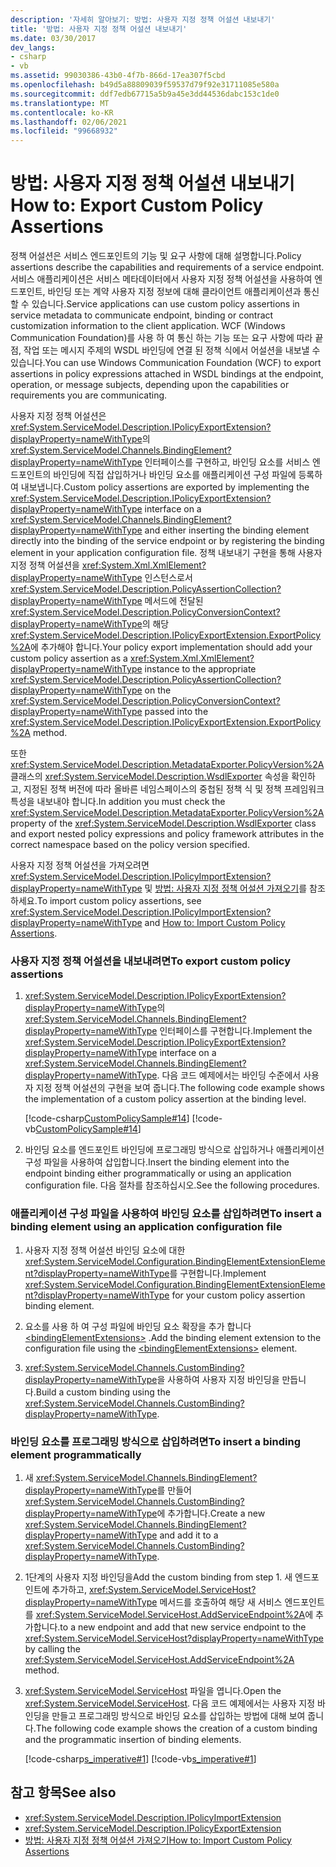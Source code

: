 ```yaml
---
description: '자세히 알아보기: 방법: 사용자 지정 정책 어설션 내보내기'
title: '방법: 사용자 지정 정책 어설션 내보내기'
ms.date: 03/30/2017
dev_langs:
- csharp
- vb
ms.assetid: 99030386-43b0-4f7b-866d-17ea307f5cbd
ms.openlocfilehash: b49d5a88809039f59537d79f92e31711085e580a
ms.sourcegitcommit: ddf7edb67715a5b9a45e3dd44536dabc153c1de0
ms.translationtype: MT
ms.contentlocale: ko-KR
ms.lasthandoff: 02/06/2021
ms.locfileid: "99668932"
---
```

# <a name="how-to-export-custom-policy-assertions"></a><span data-ttu-id="503f6-103">방법: 사용자 지정 정책 어설션 내보내기</span><span class="sxs-lookup"><span data-stu-id="503f6-103">How to: Export Custom Policy Assertions</span></span>

<span data-ttu-id="503f6-104">정책 어설션은 서비스 엔드포인트의 기능 및 요구 사항에 대해 설명합니다.</span><span class="sxs-lookup"><span data-stu-id="503f6-104">Policy assertions describe the capabilities and requirements of a service endpoint.</span></span> <span data-ttu-id="503f6-105">서비스 애플리케이션은 서비스 메타데이터에서 사용자 지정 정책 어설션을 사용하여 엔드포인트, 바인딩 또는 계약 사용자 지정 정보에 대해 클라이언트 애플리케이션과 통신할 수 있습니다.</span><span class="sxs-lookup"><span data-stu-id="503f6-105">Service applications can use custom policy assertions in service metadata to communicate endpoint, binding or contract customization information to the client application.</span></span> <span data-ttu-id="503f6-106">WCF (Windows Communication Foundation)를 사용 하 여 통신 하는 기능 또는 요구 사항에 따라 끝점, 작업 또는 메시지 주제의 WSDL 바인딩에 연결 된 정책 식에서 어설션을 내보낼 수 있습니다.</span><span class="sxs-lookup"><span data-stu-id="503f6-106">You can use Windows Communication Foundation (WCF) to export assertions in policy expressions attached in WSDL bindings at the endpoint, operation, or message subjects, depending upon the capabilities or requirements you are communicating.</span></span>  
  
 <span data-ttu-id="503f6-107">사용자 지정 정책 어설션은 <xref:System.ServiceModel.Description.IPolicyExportExtension?displayProperty=nameWithType>의 <xref:System.ServiceModel.Channels.BindingElement?displayProperty=nameWithType> 인터페이스를 구현하고, 바인딩 요소를 서비스 엔드포인트의 바인딩에 직접 삽입하거나 바인딩 요소를 애플리케이션 구성 파일에 등록하여 내보냅니다.</span><span class="sxs-lookup"><span data-stu-id="503f6-107">Custom policy assertions are exported by implementing the <xref:System.ServiceModel.Description.IPolicyExportExtension?displayProperty=nameWithType> interface on a <xref:System.ServiceModel.Channels.BindingElement?displayProperty=nameWithType> and either inserting the binding element directly into the binding of the service endpoint or by registering the binding element in your application configuration file.</span></span> <span data-ttu-id="503f6-108">정책 내보내기 구현을 통해 사용자 지정 정책 어설션을 <xref:System.Xml.XmlElement?displayProperty=nameWithType> 인스턴스로서 <xref:System.ServiceModel.Description.PolicyAssertionCollection?displayProperty=nameWithType> 메서드에 전달된 <xref:System.ServiceModel.Description.PolicyConversionContext?displayProperty=nameWithType>의 해당 <xref:System.ServiceModel.Description.IPolicyExportExtension.ExportPolicy%2A>에 추가해야 합니다.</span><span class="sxs-lookup"><span data-stu-id="503f6-108">Your policy export implementation should add your custom policy assertion as a <xref:System.Xml.XmlElement?displayProperty=nameWithType> instance to the appropriate <xref:System.ServiceModel.Description.PolicyAssertionCollection?displayProperty=nameWithType> on the <xref:System.ServiceModel.Description.PolicyConversionContext?displayProperty=nameWithType> passed into the <xref:System.ServiceModel.Description.IPolicyExportExtension.ExportPolicy%2A> method.</span></span>  
  
 <span data-ttu-id="503f6-109">또한 <xref:System.ServiceModel.Description.MetadataExporter.PolicyVersion%2A> 클래스의 <xref:System.ServiceModel.Description.WsdlExporter> 속성을 확인하고, 지정된 정책 버전에 따라 올바른 네임스페이스의 중첩된 정책 식 및 정책 프레임워크 특성을 내보내야 합니다.</span><span class="sxs-lookup"><span data-stu-id="503f6-109">In addition you must check the <xref:System.ServiceModel.Description.MetadataExporter.PolicyVersion%2A> property of the <xref:System.ServiceModel.Description.WsdlExporter> class and export nested policy expressions and policy framework attributes in the correct namespace based on the policy version specified.</span></span>  
  
 <span data-ttu-id="503f6-110">사용자 지정 정책 어설션을 가져오려면 <xref:System.ServiceModel.Description.IPolicyImportExtension?displayProperty=nameWithType> 및 [방법: 사용자 지정 정책 어설션 가져오기](how-to-import-custom-policy-assertions.md)를 참조 하세요.</span><span class="sxs-lookup"><span data-stu-id="503f6-110">To import custom policy assertions, see <xref:System.ServiceModel.Description.IPolicyImportExtension?displayProperty=nameWithType> and [How to: Import Custom Policy Assertions](how-to-import-custom-policy-assertions.md).</span></span>  
  
### <a name="to-export-custom-policy-assertions"></a><span data-ttu-id="503f6-111">사용자 지정 정책 어설션을 내보내려면</span><span class="sxs-lookup"><span data-stu-id="503f6-111">To export custom policy assertions</span></span>  
  
1. <span data-ttu-id="503f6-112"><xref:System.ServiceModel.Description.IPolicyExportExtension?displayProperty=nameWithType>의 <xref:System.ServiceModel.Channels.BindingElement?displayProperty=nameWithType> 인터페이스를 구현합니다.</span><span class="sxs-lookup"><span data-stu-id="503f6-112">Implement the <xref:System.ServiceModel.Description.IPolicyExportExtension?displayProperty=nameWithType> interface on a <xref:System.ServiceModel.Channels.BindingElement?displayProperty=nameWithType>.</span></span> <span data-ttu-id="503f6-113">다음 코드 예제에서는 바인딩 수준에서 사용자 지정 정책 어설션의 구현을 보여 줍니다.</span><span class="sxs-lookup"><span data-stu-id="503f6-113">The following code example shows the implementation of a custom policy assertion at the binding level.</span></span>  
  
     [!code-csharp[CustomPolicySample#14](../../../../samples/snippets/csharp/VS_Snippets_CFX/custompolicysample/cs/policyexporter.cs#14)]
     [!code-vb[CustomPolicySample#14](../../../../samples/snippets/visualbasic/VS_Snippets_CFX/custompolicysample/vb/policyexporter.vb#14)]  
  
2. <span data-ttu-id="503f6-114">바인딩 요소를 엔드포인트 바인딩에 프로그래밍 방식으로 삽입하거나 애플리케이션 구성 파일을 사용하여 삽입합니다.</span><span class="sxs-lookup"><span data-stu-id="503f6-114">Insert the binding element into the endpoint binding either programmatically or using an application configuration file.</span></span> <span data-ttu-id="503f6-115">다음 절차를 참조하십시오.</span><span class="sxs-lookup"><span data-stu-id="503f6-115">See the following procedures.</span></span>  
  
### <a name="to-insert-a-binding-element-using-an-application-configuration-file"></a><span data-ttu-id="503f6-116">애플리케이션 구성 파일을 사용하여 바인딩 요소를 삽입하려면</span><span class="sxs-lookup"><span data-stu-id="503f6-116">To insert a binding element using an application configuration file</span></span>  
  
1. <span data-ttu-id="503f6-117">사용자 지정 정책 어설션 바인딩 요소에 대한 <xref:System.ServiceModel.Configuration.BindingElementExtensionElement?displayProperty=nameWithType>를 구현합니다.</span><span class="sxs-lookup"><span data-stu-id="503f6-117">Implement <xref:System.ServiceModel.Configuration.BindingElementExtensionElement?displayProperty=nameWithType> for your custom policy assertion binding element.</span></span>  
  
2. <span data-ttu-id="503f6-118">요소를 사용 하 여 구성 파일에 바인딩 요소 확장을 추가 합니다 [\<bindingElementExtensions>](../../configure-apps/file-schema/wcf/bindingelementextensions.md) .</span><span class="sxs-lookup"><span data-stu-id="503f6-118">Add the binding element extension to the configuration file using the [\<bindingElementExtensions>](../../configure-apps/file-schema/wcf/bindingelementextensions.md) element.</span></span>  
  
3. <span data-ttu-id="503f6-119"><xref:System.ServiceModel.Channels.CustomBinding?displayProperty=nameWithType>을 사용하여 사용자 지정 바인딩을 만듭니다.</span><span class="sxs-lookup"><span data-stu-id="503f6-119">Build a custom binding using the <xref:System.ServiceModel.Channels.CustomBinding?displayProperty=nameWithType>.</span></span>  
  
### <a name="to-insert-a-binding-element-programmatically"></a><span data-ttu-id="503f6-120">바인딩 요소를 프로그래밍 방식으로 삽입하려면</span><span class="sxs-lookup"><span data-stu-id="503f6-120">To insert a binding element programmatically</span></span>  
  
1. <span data-ttu-id="503f6-121">새 <xref:System.ServiceModel.Channels.BindingElement?displayProperty=nameWithType>를 만들어 <xref:System.ServiceModel.Channels.CustomBinding?displayProperty=nameWithType>에 추가합니다.</span><span class="sxs-lookup"><span data-stu-id="503f6-121">Create a new <xref:System.ServiceModel.Channels.BindingElement?displayProperty=nameWithType> and add it to a <xref:System.ServiceModel.Channels.CustomBinding?displayProperty=nameWithType>.</span></span>  
  
2. <span data-ttu-id="503f6-122">1단계의 사용자 지정 바인딩을</span><span class="sxs-lookup"><span data-stu-id="503f6-122">Add the custom binding from step 1.</span></span> <span data-ttu-id="503f6-123">새 엔드포인트에 추가하고, <xref:System.ServiceModel.ServiceHost?displayProperty=nameWithType> 메서드를 호출하여 해당 새 서비스 엔드포인트를 <xref:System.ServiceModel.ServiceHost.AddServiceEndpoint%2A>에 추가합니다.</span><span class="sxs-lookup"><span data-stu-id="503f6-123">to a new endpoint and add that new service endpoint to the <xref:System.ServiceModel.ServiceHost?displayProperty=nameWithType> by calling the <xref:System.ServiceModel.ServiceHost.AddServiceEndpoint%2A> method.</span></span>  
  
3. <span data-ttu-id="503f6-124"><xref:System.ServiceModel.ServiceHost> 파일을 엽니다.</span><span class="sxs-lookup"><span data-stu-id="503f6-124">Open the <xref:System.ServiceModel.ServiceHost>.</span></span> <span data-ttu-id="503f6-125">다음 코드 예제에서는 사용자 지정 바인딩을 만들고 프로그래밍 방식으로 바인딩 요소를 삽입하는 방법에 대해 보여 줍니다.</span><span class="sxs-lookup"><span data-stu-id="503f6-125">The following code example shows the creation of a custom binding and the programmatic insertion of binding elements.</span></span>  
  
     [!code-csharp[s_imperative#1](../../../../samples/snippets/csharp/VS_Snippets_CFX/s_imperative/cs/service.cs#1)]
     [!code-vb[s_imperative#1](../../../../samples/snippets/visualbasic/VS_Snippets_CFX/s_imperative/vb/service.vb#1)]  
  
## <a name="see-also"></a><span data-ttu-id="503f6-126">참고 항목</span><span class="sxs-lookup"><span data-stu-id="503f6-126">See also</span></span>

- <xref:System.ServiceModel.Description.IPolicyImportExtension>
- <xref:System.ServiceModel.Description.IPolicyExportExtension>
- [<span data-ttu-id="503f6-127">방법: 사용자 지정 정책 어설션 가져오기</span><span class="sxs-lookup"><span data-stu-id="503f6-127">How to: Import Custom Policy Assertions</span></span>](how-to-import-custom-policy-assertions.md)
